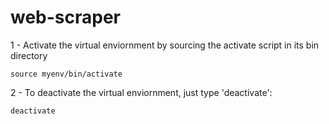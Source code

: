# web-scraper

1 - Activate the virtual enviornment by sourcing the activate script in its bin directory

    source myenv/bin/activate

2 - To deactivate the virtual enviornment, just type 'deactivate':

    deactivate
